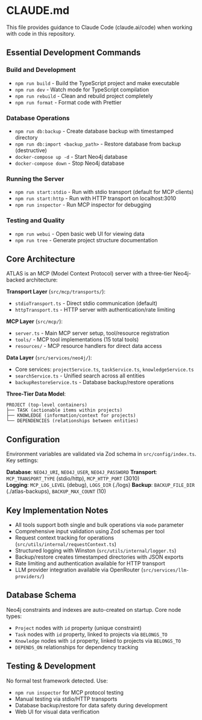 # CLAUDE.md

This file provides guidance to Claude Code (claude.ai/code) when working with code in this repository.

## Essential Development Commands

### Build and Development
- `npm run build` - Build the TypeScript project and make executable
- `npm run dev` - Watch mode for TypeScript compilation
- `npm run rebuild` - Clean and rebuild project completely
- `npm run format` - Format code with Prettier

### Database Operations  
- `npm run db:backup` - Create database backup with timestamped directory
- `npm run db:import <backup_path>` - Restore database from backup (destructive)
- `docker-compose up -d` - Start Neo4j database
- `docker-compose down` - Stop Neo4j database

### Running the Server
- `npm run start:stdio` - Run with stdio transport (default for MCP clients)
- `npm run start:http` - Run with HTTP transport on localhost:3010
- `npm run inspector` - Run MCP inspector for debugging

### Testing and Quality
- `npm run webui` - Open basic web UI for viewing data
- `npm run tree` - Generate project structure documentation

## Core Architecture

ATLAS is an MCP (Model Context Protocol) server with a three-tier Neo4j-backed architecture:

**Transport Layer** (`src/mcp/transports/`):
- `stdioTransport.ts` - Direct stdio communication (default)
- `httpTransport.ts` - HTTP server with authentication/rate limiting

**MCP Layer** (`src/mcp/`):
- `server.ts` - Main MCP server setup, tool/resource registration
- `tools/` - MCP tool implementations (15 total tools)
- `resources/` - MCP resource handlers for direct data access

**Data Layer** (`src/services/neo4j/`):
- Core services: `projectService.ts`, `taskService.ts`, `knowledgeService.ts`
- `searchService.ts` - Unified search across all entities
- `backupRestoreService.ts` - Database backup/restore operations

**Three-Tier Data Model**:
```
PROJECT (top-level containers)
├── TASK (actionable items within projects)  
├── KNOWLEDGE (information/context for projects)
└── DEPENDENCIES (relationships between entities)
```

## Configuration

Environment variables are validated via Zod schema in `src/config/index.ts`. Key settings:

**Database**: `NEO4J_URI`, `NEO4J_USER`, `NEO4J_PASSWORD`
**Transport**: `MCP_TRANSPORT_TYPE` (stdio/http), `MCP_HTTP_PORT` (3010)  
**Logging**: `MCP_LOG_LEVEL` (debug), `LOGS_DIR` (./logs)
**Backup**: `BACKUP_FILE_DIR` (./atlas-backups), `BACKUP_MAX_COUNT` (10)

## Key Implementation Notes

- All tools support both single and bulk operations via `mode` parameter
- Comprehensive input validation using Zod schemas per tool
- Request context tracking for operations (`src/utils/internal/requestContext.ts`)
- Structured logging with Winston (`src/utils/internal/logger.ts`)
- Backup/restore creates timestamped directories with JSON exports
- Rate limiting and authentication available for HTTP transport
- LLM provider integration available via OpenRouter (`src/services/llm-providers/`)

## Database Schema

Neo4j constraints and indexes are auto-created on startup. Core node types:
- `Project` nodes with `id` property (unique constraint)
- `Task` nodes with `id` property, linked to projects via `BELONGS_TO`
- `Knowledge` nodes with `id` property, linked to projects via `BELONGS_TO`
- `DEPENDS_ON` relationships for dependency tracking

## Testing & Development

No formal test framework detected. Use:
- `npm run inspector` for MCP protocol testing
- Manual testing via stdio/HTTP transports
- Database backup/restore for data safety during development
- Web UI for visual data verification